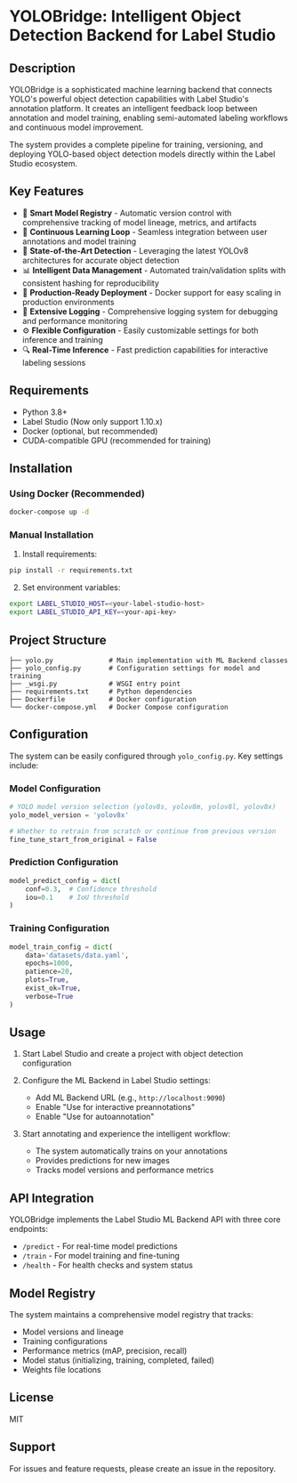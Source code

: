 # YOLOBridge: Intelligent Object Detection Backend for Label Studio

## Description

YOLOBridge is a sophisticated machine learning backend that connects YOLO's powerful object detection capabilities with Label Studio's annotation platform. It creates an intelligent feedback loop between annotation and model training, enabling semi-automated labeling workflows and continuous model improvement.

The system provides a complete pipeline for training, versioning, and deploying YOLO-based object detection models directly within the Label Studio ecosystem.

## Key Features

- 🧠 **Smart Model Registry** - Automatic version control with comprehensive tracking of model lineage, metrics, and artifacts
- 🔄 **Continuous Learning Loop** - Seamless integration between user annotations and model training
- 🎯 **State-of-the-Art Detection** - Leveraging the latest YOLOv8 architectures for accurate object detection
- 📊 **Intelligent Data Management** - Automated train/validation splits with consistent hashing for reproducibility
- 🚀 **Production-Ready Deployment** - Docker support for easy scaling in production environments
- 📝 **Extensive Logging** - Comprehensive logging system for debugging and performance monitoring
- ⚙️ **Flexible Configuration** - Easily customizable settings for both inference and training
- 🔍 **Real-Time Inference** - Fast prediction capabilities for interactive labeling sessions

## Requirements

- Python 3.8+
- Label Studio (Now only support 1.10.x)
- Docker (optional, but recommended)
- CUDA-compatible GPU (recommended for training)

## Installation

### Using Docker (Recommended)

```bash
docker-compose up -d
```

### Manual Installation

1. Install requirements:
```bash
pip install -r requirements.txt
```

2. Set environment variables:
```bash
export LABEL_STUDIO_HOST=<your-label-studio-host>
export LABEL_STUDIO_API_KEY=<your-api-key>
```

## Project Structure

```
├── yolo.py              # Main implementation with ML Backend classes
├── yolo_config.py       # Configuration settings for model and training
├── _wsgi.py             # WSGI entry point
├── requirements.txt     # Python dependencies
├── Dockerfile           # Docker configuration
└── docker-compose.yml   # Docker Compose configuration
```

## Configuration

The system can be easily configured through `yolo_config.py`. Key settings include:

### Model Configuration
```python
# YOLO model version selection (yolov8s, yolov8m, yolov8l, yolov8x)
yolo_model_version = 'yolov8x'

# Whether to retrain from scratch or continue from previous version
fine_tune_start_from_original = False
```

### Prediction Configuration
```python
model_predict_config = dict(
    conf=0.3,  # Confidence threshold
    iou=0.1    # IoU threshold
)
```

### Training Configuration
```python
model_train_config = dict(
    data='datasets/data.yaml',
    epochs=1000,
    patience=20,
    plots=True,
    exist_ok=True,
    verbose=True
)
```

## Usage

1. Start Label Studio and create a project with object detection configuration

2. Configure the ML Backend in Label Studio settings:
   - Add ML Backend URL (e.g., `http://localhost:9090`)
   - Enable "Use for interactive preannotations"
   - Enable "Use for autoannotation"

3. Start annotating and experience the intelligent workflow:
   - The system automatically trains on your annotations
   - Provides predictions for new images
   - Tracks model versions and performance metrics

## API Integration

YOLOBridge implements the Label Studio ML Backend API with three core endpoints:

- `/predict` - For real-time model predictions
- `/train` - For model training and fine-tuning
- `/health` - For health checks and system status

## Model Registry

The system maintains a comprehensive model registry that tracks:

- Model versions and lineage
- Training configurations
- Performance metrics (mAP, precision, recall)
- Model status (initializing, training, completed, failed)
- Weights file locations

## License

MIT

## Support

For issues and feature requests, please create an issue in the repository.
